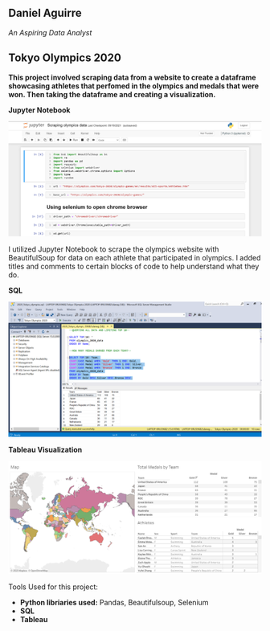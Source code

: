<link rel="stylesheet" type = "text/css" href="style.css">

## Daniel Aguirre

*An Aspiring Data Analyst*

## Tokyo Olympics 2020

**This project involved scraping data from a website to create a dataframe showcasing athletes that perfomed in the olympics and medals that were won. Then taking the dataframe and creating a visualization.**

**Jupyter Notebook**

[![img](https://github.com/Daniel-Aguirre-11/Portfolio/blob/main/Jupyter_Notebook_Thumbnail.png?raw=true)](https://github.com/Daniel-Aguirre-11/Olympics-Project/blob/main/Scraping%20olympics%20data.ipynb)

I utilized Jupyter Notebook to scrape the olympics website with BeautifulSoup for data on each athlete that participated in olympics. I added titles and comments to certain blocks of code to help understand what they do. 

**SQL**

[![img](https://github.com/Daniel-Aguirre-11/Portfolio/blob/main/sql_thumbnail.png?raw=true)](https://github.com/Daniel-Aguirre-11/Olympics-Project/blob/main/2020_Tokyo_olympics.sql)

**Tableau Visualization**

[![img](https://github.com/Daniel-Aguirre-11/Portfolio/blob/main/Tableau_thumbnail.png?raw=true)](https://public.tableau.com/views/TokyoOlympics2020_16320957724210/TokyoOlypmics?:language=en-US&:display_count=n&:origin=viz_share_link)

Tools Used for this project:
* **Python libriaries used:** Pandas, Beautifulsoup, Selenium
* **SQL**
* **Tableau**
